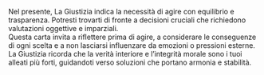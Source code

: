 Nel presente, La Giustizia indica la necessità di agire con equilibrio e trasparenza. Potresti trovarti di fronte a decisioni cruciali che richiedono valutazioni oggettive e imparziali.  
Questa carta invita a riflettere prima di agire, a considerare le conseguenze di ogni scelta e a non lasciarsi influenzare da emozioni o pressioni esterne. La Giustizia ricorda che la verità interiore e l’integrità morale sono i tuoi alleati più forti, guidandoti verso soluzioni che portano armonia e stabilità.
